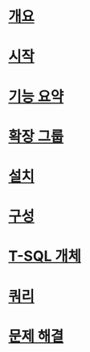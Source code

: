 # [개요](polybase-guide.md)  
# [시작](get-started-with-polybase.md)  
# [기능 요약](polybase-versioned-feature-summary.md)  
# [확장 그룹](polybase-scale-out-groups.md)  
# [설치](polybase-installation.md)  
# [구성](polybase-configuration.md)  
# [T-SQL 개체](polybase-t-sql-objects.md)  
# [쿼리](polybase-queries.md)  
# [문제 해결](polybase-troubleshooting.md)  
